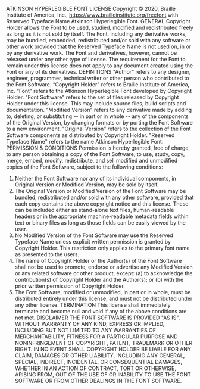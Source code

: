ATKINSON HYPERLEGIBLE FONT LICENSE
Copyright © 2020, Braille Institute of America, Inc., https://www.brailleinstitute.org/freefont with
Reserved Typeface Name Atkinson Hyperlegible Font.
GENERAL
Copyright Holder allows the Font to be used, studied, modified and redistributed freely as long as it
is not sold by itself. The Font, including any derivative works, may be bundled, embedded,
redistributed and/or sold with any software or other work provided that the Reserved Typeface Name
is not used on, in or by any derivative work. The Font and derivatives, however, cannot be released
under any other type of license. The requirement for the Font to remain under this license does not
apply to any document created using the Font or any of its derivatives.
DEFINITIONS
"Author" refers to any designer, engineer, programmer, technical writer or other person who
contributed to the Font Software.
“Copyright Holder” refers to Braille Institute of America, Inc.
“Font” refers to the Atkinson Hyperlegible Font developed by Copyright Holder.
"Font Software" refers to the set of files released by Copyright Holder under this license. This may
include source files, build scripts and documentation.
"Modified Version" refers to any derivative made by adding to, deleting, or substituting -- in part or
in whole -- any of the components of the Original Version, by changing formats or by porting the
Font Software to a new environment.
"Original Version" refers to the collection of the Font Software components as distributed by
Copyright Holder.
"Reserved Typeface Name" refers to the name Atkinson Hyperlegible Font.
PERMISSION & CONDITIONS
Permission is hereby granted, free of charge, to any person obtaining a copy of the Font Software,
to use, study, copy, merge, embed, modify, redistribute, and sell modified and unmodified copies of
the Font Software, subject to the following conditions:

1) Neither the Font Software nor any of its individual components, in Original Version or Modified
   Version, may be sold by itself.
2) The Original Version or Modified Version of the Font Software may be bundled, redistributed
   and/or sold with any other software, provided that each copy contains the above copyright notice
   and this license. These can be included either as stand-alone text files, human-readable headers
   or in the appropriate machine-readable metadata fields within text or binary files as long as those
   fields can be easily viewed by the user.
3) No Modified Version of the Font Software may use the Reserved Typeface Name unless explicit
   written permission is granted by Copyright Holder. This restriction only applies to the primary font
   name as presented to the users.
4) The name of Copyright Holder or the Author(s) of the Font Software shall not be used to promote,
   endorse or advertise any Modified Version or any related software or other product, except:
   (a) to acknowledge the contribution(s) of Copyright Holder and the Author(s); or
   (b) with the prior written permission of Copyright Holder.
5) The Font Software, modified or unmodified, in part or in whole, must be distributed entirely under
   this license, and must not be distributed under any other license.
   TERMINATION
   This license shall immediately terminate and become null and void if any of the above conditions
   are not met.
   DISCLAIMER
   THE FONT SOFTWARE IS PROVIDED "AS IS", WITHOUT WARRANTY OF ANY KIND, EXPRESS OR
   IMPLIED, INCLUDING BUT NOT LIMITED TO ANY WARRANTIES OF MERCHANTABILITY,
   FITNESS FOR A PARTICULAR PURPOSE AND NONINFRINGEMENT OF COPYRIGHT, PATENT,
   TRADEMARK OR OTHER RIGHT. IN NO EVENT SHALL COPYRIGHT HOLDER BE LIABLE FOR ANY
   CLAIM, DAMAGES OR OTHER LIABILITY, INCLUDING ANY GENERAL, SPECIAL, INDIRECT,
   INCIDENTAL, OR CONSEQUENTIAL DAMAGES, WHETHER IN AN ACTION OF CONTRACT, TORT
   OR OTHERWISE, ARISING FROM, OUT OF THE USE OF OR INABILITY TO USE THE FONT
   SOFTWARE OR FROM OTHER DEALINGS IN THE FONT SOFTWARE.
